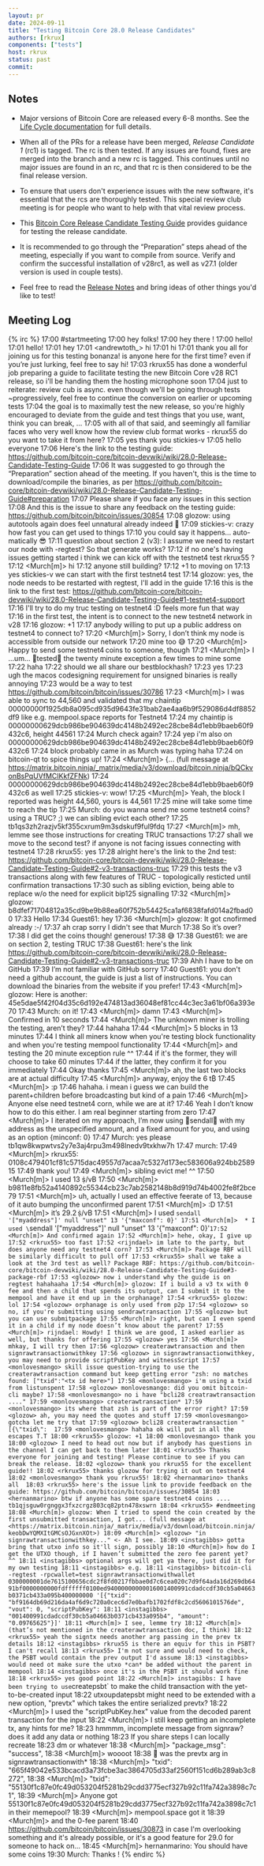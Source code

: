 ```yaml
---
layout: pr
date: 2024-09-11
title: "Testing Bitcoin Core 28.0 Release Candidates"
authors: [rkrux]
components: ["tests"]
host: rkrux
status: past
commit:
---
```


## Notes

- Major versions of Bitcoin Core are released every 6-8 months. See the [Life
  Cycle documentation](https://bitcoincore.org/en/lifecycle/) for full details.

- When all of the PRs for a release have been merged, _Release Candidate 1_
  (rc1) is tagged. The rc is then tested. If any issues are found, fixes are
  merged into the branch and a new rc is tagged. This continues until no major
  issues are found in an rc, and that rc is then considered to be the final
  release version.

- To ensure that users don't experience issues with the new software, it's
  essential that the rcs are thoroughly tested. This special review club
  meeting is for people who want to help with that vital review process.

- This [Bitcoin Core Release Candidate Testing Guide](https://github.com/bitcoin-core/bitcoin-devwiki/wiki/28.0-Release-Candidate-Testing-Guide) provides guidance for testing the release candidate.

- It is recommended to go through the “Preparation” steps ahead of the meeting, especially if you want to compile from
  source. Verify and confirm the successful installation of v28rc1, as well as v27.1 (older version is used in couple tests).

- Feel free to read the [Release Notes](https://github.com/bitcoin-core/bitcoin-devwiki/wiki/28.0-Release-Notes-Draft)
  and bring ideas of other things you'd like to test!

## Meeting Log

{% irc %}
17:00 <stickies-v> #startmeeting
17:00 <stickies-v> hey folks!
17:00 <hernanmarino> hey there !
17:00 <monlovesmango> hello!
17:01 <alfonsoromanz> hello!
17:01 <rkrux55> hey
17:01 <andrewtoth_> hi
17:01 <glozow> hi
17:01 <stickies-v> thank you all for joining us for this testing bonanza! is anyone here for the first time? even if you’re just lurking, feel free to say hi!
17:03 <stickies-v> rkrux55 has done a wonderful job preparing a guide to facilitate testing the new Bitcoin Core v28 RC1 release, so i'll be handing them the hosting microphone soon
17:04 <stickies-v> just to reiterate: review cub is async. even though we'll be going through tests ~progressively, feel free to continue the conversion on earlier or upcoming tests
17:04 <stickies-v> the goal is to maximally test the new release, so you're highly encouraged to deviate from the guide and test things that you use, want, think you can break, ...
17:05 <stickies-v> with all of that said, and seemingly all familiar faces who very well know how the review club format works - rkrux55 do you want to take it from here?
17:05 <rkrux55> yes thank you stickies-v
17:05 <rkrux55> hello everyone
17:06 <rkrux55> Here's the link to the testing guide: https://github.com/bitcoin-core/bitcoin-devwiki/wiki/28.0-Release-Candidate-Testing-Guide
17:06 <rkrux55> It was suggested to go through the “Preparation” section ahead of the meeting. If you haven't, this is the time to download/compile the binaries, as per https://github.com/bitcoin-core/bitcoin-devwiki/wiki/28.0-Release-Candidate-Testing-Guide#preparation
17:07 <rkrux55> Please share if you face any issues in this section
17:08 <rkrux55> And this is the issue to share any feedback on the testing guide: https://github.com/bitcoin/bitcoin/issues/30854
17:08 <stickies-v> glozow: using autotools again does feel unnatural already indeed 🙈
17:09 <glozow> stickies-v: crazy how fast you can get used to things
17:10 <sipa> you could say it happens... auto-matically 😎
17:11 <glozow> question about section 2 (v3): I assume we need to restart our node with -regtest? So that generate works?
17:12 <stickies-v> if no one's having issues getting started i think we can kick off with the testnet4 test rkrux55 ?
17:12 <Murch[m]> hi
17:12 <glozow> anyone still building?
17:12 <glozow> +1 to moving on
17:13 <rkrux55> yes stickies-v we can start with the first testnet4 test
17:14 <rkrux55> glozow: yes, the node needs to be restarted with regtest, I'll add in the guide
17:16 <rkrux55> this is the link to the first test: https://github.com/bitcoin-core/bitcoin-devwiki/wiki/28.0-Release-Candidate-Testing-Guide#1-testnet4-support
17:16 <glozow> I'll try to do my truc testing on testnet4 :D feels more fun that way
17:16 <rkrux55> in the first test, the intent is to connect to the new testnet4 network in v28
17:16 <rkrux55> glozow: +1
17:17 <glozow> anybody willing to put up a public address on testnet4 to connect to?
17:20 <Murch[m]> Sorry, I don’t think my node is accessible from outside our network
17:20 <glozow> mine too 😅 
17:20 <Murch[m]> Happy to send some testnet4 coins to someone, though
17:21 <Murch[m]> I …um… tested the twenty minute exception a few times to mine some
17:22 <glozow> haha
17:22 <glozow> should we all share our bestblockhash?
17:23 <rkrux55> yes
17:23 <stickies-v> ugh the macos codesigning requirement for unsigned binaries is really annoying
17:23 <glozow> would be a way to test https://github.com/bitcoin/bitcoin/issues/30786
17:23 <Murch[m]> I was able to sync to 44,560 and validated that my chaintip 00000000f1925db8a095cd935d9643fe31bab2ae4aa6b9f529086d4df8852df9 like e.g. mempool.space reports for Testnet4 
17:24 <glozow> my chaintip is 00000000629dcb986be904639dc4148b2492ec28cbe84d1ebb9baeb60f9432c6, height 44561
17:24 <glozow> Murch check again?
17:24 <stickies-v> yep i'm also on 00000000629dcb986be904639dc4148b2492ec28cbe84d1ebb9baeb60f9432c6
17:24 <glozow> block probably came in as Murch was typing haha
17:24 <stickies-v> on bitcoin-qt to spice things up!
17:24 <Murch[m]>   {... (full message at <https://matrix.bitcoin.ninja/_matrix/media/v3/download/bitcoin.ninja/bQCkvonBsPqUVfMCIKkfZFNk>)
17:24 <hernanmarino> 00000000629dcb986be904639dc4148b2492ec28cbe84d1ebb9baeb60f9432c6 as well
17:25 <glozow> stickies-v: wow!
17:25 <Murch[m]> Yeah, the block I reported was height 44,560, yours is 44,561
17:25 <rkrux55> mine will take some time to reach the tip
17:25 <glozow> Murch: do you wanna send me some testnet4 coins? using a TRUC? ;) we can sibling evict each other?
17:25 <glozow> tb1qs3zh2razjv5kf355cxrum9m3sdskuf9ful9fdq
17:27 <Murch[m]> mh, lemme see those instructions for creating TRUC transactions
17:27 <rkrux55> shall we move to the second test? if anyone is not facing issues connecting with testnet4
17:28 <glozow> rkrux55: yes
17:28 <rkrux55> alright here's the link to the 2nd test: https://github.com/bitcoin-core/bitcoin-devwiki/wiki/28.0-Release-Candidate-Testing-Guide#2-v3-transactions-truc
17:29 <rkrux55> this tests the v3 transactions along with few features of TRUC - topologically resticted until confirmation transactions
17:30 <rkrux55> such as sibling eviction, being able to replace w/o the need for explicit bip125 signalling
17:32 <Murch[m]> glozow: b8dfef71704812a35cd9be9b88ea60f752b54425ca1af6838fafd014a2fbad00
17:33 <Guest61> Hello
17:34 <rkrux55> Guest61: hey
17:36 <Murch[m]> glozow: It got cnofirmed already :-/
17:37 <glozow> ah crap sorry I didn't see that Murch
17:38 <Guest61> So it’s over?
17:38 <glozow> I did get the coins though! generous!
17:38 <Guest61> 😅
17:38 <glozow> Guest61: we are on section 2, testing TRUC
17:38 <rkrux55> Guest61: here's the link https://github.com/bitcoin-core/bitcoin-devwiki/wiki/28.0-Release-Candidate-Testing-Guide#2-v3-transactions-truc
17:39 <Guest61> Ahh I have to be on GitHub
17:39 <Guest61> I’m not familiar with GitHub sorry
17:40 <glozow> Guest61: you don't need a github account, the guide is just a list of instructions. You can download the binaries from the website if you prefer!
17:43 <Murch[m]>  glozow: Here is another: 45e5dae5f42f04d35c6d192e474813ad36048ef81cc44c3ec3a61bf06a393e70
17:43 <glozow> Murch: on it!
17:43 <Murch[m]> damn
17:43 <Murch[m]> Confirmed in 10 seconds
17:44 <Murch[m]> The unknown miner is trolling the testing, aren’t they?
17:44 <monlovesmango> hahaha
17:44 <Murch[m]> 5 blocks in 13 minutes
17:44 <glozow> I think all miners know when you're testing block functionality and when you're testing mempool functionality
17:44 <Murch[m]> and testing the 20 minute exception rule ^^
17:44 <glozow> if it's the former, they will choose to take 60 minutes
17:44 <glozow> if the latter, they confirm it for you immediately
17:44 <Guest61> Okay thanks
17:45 <Murch[m]> ah, the last two blocks are at actual difficulty
17:45 <Murch[m]> anyway, enjoy the 6 t₿
17:45 <Murch[m]> :p
17:46 <glozow> hahaha. i mean i guess we can build the parent+children before broadcasting but kind of a pain
17:46 <Murch[m]> Anyone else need testnet4 corn, while we are at it?
17:46 <Guest61> Yeah I don’t know how to do this either. I am real beginner starting from zero
17:47 <Murch[m]> I iterated on my approach, I’m now using sendall with my address as the unspecified amount, and a fixed amount for you, and using as an option {minconf: 0}
17:47 <rkrux55> Murch: yes please tb1qw8kwpwtvs2y7e3aj4rpu3m498lnedv9txkhw7h
17:47 <rkrux55> murch:
17:49 <Murch[m]> rkrux55: 0108c479401cf81c5715dac49557d7acaa7c5327d173ec583606a924bb258915
17:49 <rkrux55> thank you!
17:49 <Murch[m]> sibling evict me! ^^
17:50 <Murch[m]> I used 13 ṩ/vB
17:50 <Murch[m]> b9811e8fb52a4140892c55344cb23c7ab2582148b8d919d74b4002fe8f2bce79
17:51 <Murch[m]> uh, actually I used an effective feerate of 13, because of it auto bumping the unconfirmed parent
17:51 <Murch[m]> :D
17:51 <Murch[m]> it’s 29.2 ṩ/vB
17:51 <Murch[m]> I used `sendall '["myaddress"]' null "unset" 13 '{"maxconf": 0}'
17:51 <Murch[m]>  * I used \`sendall '\["myaddress"\]' null "unset" 13 '{"maxconf": 0}'`
17:52 <Murch[m]> And confirmed again
17:52 <Murch[m]> hehe, okay, I give up
17:52 <rkrux55> too fast
17:52 <rijndael> im late to the party, but does anyone need any testnet4 corn?
17:53 <Murch[m]> Package RBF will be similarly difficult to pull off
17:53 <rkrux55> shall we take a look at the 3rd test as well? Package RBF: https://github.com/bitcoin-core/bitcoin-devwiki/wiki/28.0-Release-Candidate-Testing-Guide#3-package-rbf
17:53 <glozow> now i understand why the guide is on regtest hahahaaha
17:54 <Murch[m]> glozow: If i build a v3 tx with 0 fee and then a child that spends its output, can I submit it to the mempool and have it end up in the orphanage?
17:54 <rkrux55> glozow: lol
17:54 <glozow> orphanage is only used from p2p
17:54 <glozow> so no, if you're submitting using sendrawtransaction
17:55 <glozow> but you can use submitpackage
17:55 <Murch[m]> right, but can I even spend it in a child if my node doesn’t know about the parent?
17:55 <Murch[m]> rijndael: Howdy! I think we are good, I asked earlier as well, but thanks for offering
17:55 <glozow> yes
17:56 <Murch[m]> mhkay, I will try then
17:56 <glozow> createrawtransaction and then signrawtransactionwithkey
17:56 <glozow> in signrawtransactionwithkey, you may need to provide scriptPubKey and witnessScript
17:57 <monlovesmango> skill issue question-trying to use the createrawtransaction command but keep getting error "zsh: no matches found: ["txid":"<tx id here>"]
17:58 <monlovesmango> i'm using a txid from listunspent
17:58 <glozow> monlovesmango: did you omit bitcoin-cli maybe?
17:58 <monlovesmango> no i have "bcli28 creatrawtransaction ...."
17:59 <monlovesmango> createrawtransaction*
17:59 <monlovesmango> its where that zsh is part of the error right?
17:59 <glozow> ah, you may need the quotes and stuff
17:59 <monlovesmango> gotcha let me try that
17:59 <glozow> bcli28 createrawtransaction "[{\"txid\": 
17:59 <monlovesmango> hahaha ok will put in all the escapes T.T
18:00 <rkrux55> glozow: +1
18:00 <monlovesmango> thank you
18:00 <glozow> I need to head out now but if anybody has questions in the channel I can get back to them later
18:01 <rkrux55> Thanks everyone for joining and testing! Please continue to see if you can break the release.
18:02 <glozow> thank you rkrux55 for the excellent guide!!
18:02 <rkrux55> thanks glozow for trying it out on testnet4
18:02 <monlovesmango> thank you rkrux55!
18:02 <hernanmarino> thanks all 
18:03 <rkrux55> here's the issue link to provide feedback on the guide: https://github.com/bitcoin/bitcoin/issues/30854
18:03 <hernanmarino> btw if anyone has some spare testnet4 coins ....  tb1qjsguw0rgnggx3fxzcrgz803cq82ptn478xswrn
18:04 <rkrux55> #endmeeting
18:08 <Murch[m]> glozow: When I tried to spend the coin created by the first unsubmitted transaction, I got... (full message at <https://matrix.bitcoin.ninja/_matrix/media/v3/download/bitcoin.ninja/keobDwYQMXItGMCsOJGxnXOt>)
18:09 <Murch[m]> <glozow> "in signrawtransactionwithkey..." <- Ah I see.
18:09 <instagibbs> gotta bring that utxo info so it'll sign, possibly
18:10 <Murch[m]> how do I get the UTXO though, if I haven’t submitted the zero fee parent yet? ^^
18:11 <instagibbs> optional args will get ya there, just did it for my own testing
18:11 <instagibbs> e.g.
18:11 <instagibbs> bitcoin-cli -regtest -rpcwallet=test signrawtransactionwithwallet 0300000001de7615100656cdc2f8fd0217fbbae0d7c6cea020c7d9f64ada16d269db6491bf0000000000fdffffff0100ed94000000000016001400991cdadccdf30cb5a04663b0371cb433a095b400000000 '[{"txid": "bf9164db69d216da4af6d9c720a0cec6d7e0bafb1702fdf8c2cd5606101576de", "vout": 0, "scriptPubKey":
18:11 <instagibbs> "001400991cdadccdf30cb5a04663b0371cb433a095b4", "amount": "0.09765625"}]'
18:11 <Murch[m]> I see, lemme try
18:12 <Murch[m]> (that’s not mentioned in the createrawtransaction doc, I think)
18:12 <rkrux55> yeah the signtx needs another arg passing in the prev tx details
18:12 <instagibbs> rkrux55 is there an equiv for this in PSBT? I can't recall
18:13 <rkrux55> I'm not sure and would need to check, the PSBT would contain the prev output I'd assume
18:13 <instagibbs> would need ot make sure the utxo *can* be added without the parent in mempool
18:14 <instagibbs> once it's in the PSBT it should work fine 
18:18 <rkrux55> yes good point
18:22 <Murch[m]> instagibbs: I have been trying to use `createpsbt` to make the child transaction with the yet-to-be-created input
18:22 <instagibbs> utxoupdatepsbt might need to be extended with a new option, "prevtx" which takes the entire serialized prevtx?
18:22 <Murch[m]> I used the "scriptPubKey.hex" value from the decoded parent transaction for the input
18:22 <Murch[m]> I still keep getting an incomplete tx, any hints for me?
18:23 <instagibbs> hmmmm, incomplete message from signraw? does it add any data or nothing
18:23 <instagibbs> If you share steps I can locally recreate
18:23 <instagibbs> dm or whatever
18:38 <Murch[m]> "package_msg": "success",
18:38 <Murch[m]> woooot
18:38 <instagibbs> 🤝 was the prevtx arg in signrawtransactionwith*
18:38 <Murch[m]>       "txid": "665f49042e533bcacd3a73fcbe3ac3864705d33af2560f151cd6b289ab3c8272",
18:38 <Murch[m]>       "txid": "55130f1c87e0fc49d053204f5281b29cdd3775ecf327b92c11fa742a3898c7c1",
18:39 <Murch[m]> Anyone got 55130f1c87e0fc49d053204f5281b29cdd3775ecf327b92c11fa742a3898c7c1 in their memepool?
18:39 <Murch[m]> mempool.space got it
18:39 <Murch[m]> and the 0-fee parent
18:40 <instagibbs> https://github.com/bitcoin/bitcoin/issues/30873 in case I'm overlooking something and it's already possible, or it's a good feature for 29.0 for someone to hack on...
18:45 <Murch[m]>  hernanmarino: You should have some coins
19:30 <hernanmarino> Murch: Thanks !
{% endirc %}
